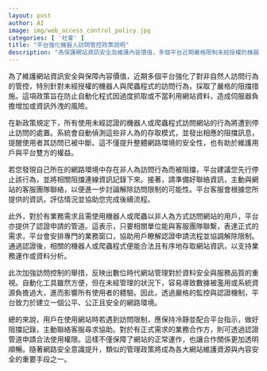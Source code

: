 ```yaml
---
layout: post
author: AI
image: img/web_access_control_policy.jpg
categories: [ '社會' ]
title: "平台強化機器人訪問管控政策說明"
description: "為保護網站資訊安全及維護內容價值，多個平台近期嚴格限制未經授權的機器人與爬蟲訪問，提供認證申請管道以合法化自動化存取，並透過阻擋措施保障使用者及平台權益。"
---
```

為了維護網站資訊安全與保障內容價值，近期多個平台強化了對非自然人訪問行為的管控，特別針對未經授權的機器人與爬蟲程式的訪問行為，採取了嚴格的阻擋措施。這項政策旨在防止自動化程式因過度抓取或不當利用網站資料，造成伺服器負擔增加或資訊外洩的風險。

在新政策規定下，所有使用未經認證的機器人或爬蟲程式訪問網站的行為將遭到停止訪問的處置。系統會自動偵測這些非人為的存取模式，並發出相應的阻擋訊息，提醒使用者其訪問已被中斷。這不僅提升整體網路環境的安全性，也有助於維護用戶與平台雙方的權益。

若您發現自己所在的網路環境中存在非人為訪問行為而被阻擋，平台建議您先行停止該行為，並將相關阻擋連線資訊記錄下來。接著，請準備好聯絡資訊，主動與網站的客服團隊聯絡，以便進一步討論解除訪問限制的可能性。平台客服會根據您所提供的資訊，評估情況並協助您完成後續流程。

此外，對於有業務需求且需使用機器人或爬蟲以非人為方式訪問網站的用戶，平台亦提供了認證申請的管道。這表示，只要相關單位能與客服團隊聯繫，表達正式的需求，平台會安排專門的業務窗口，協助用戶瞭解認證申請流程並協調解除限制。通過認證後，相關的機器人或爬蟲程式便能合法且有序地存取網站資訊，以支持業務運作或資料分析。

此次加強訪問控制的舉措，反映出數位時代網站管理對於資料安全與服務品質的重視。自動化工具雖然方便，但在未經管理的狀況下，容易導致數據被濫用或系統資源負擔過大，進而影響所有使用者的體驗。因此，透過嚴格的監控與認證機制，平台致力於建立一個公平、公正且安全的網路環境。

總的來說，用戶在使用網站時若遇到訪問限制，應保持冷靜並配合平台指示，做好阻擋記錄，主動聯絡客服尋求協助。對於有正式需求的業務合作方，則可透過認證管道申請合法使用權限。這樣不僅保障了網站的正常運作，也讓合作關係更加透明順暢。隨著網路安全意識提升，類似的管理政策將成為各大網站維護資源與內容安全的重要手段之一。